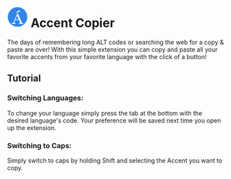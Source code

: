 # ![Logo](icon48.png "Logo") Accent Copier
The days of remembering long ALT codes or searching the web for a copy & paste are over! With this simple extension you can copy and paste all your favorite accents from your favorite language with the click of a button!
## Tutorial
### Switching Languages:
To change your language simply press the tab at the bottom with the desired language's code. Your preference will be saved next time you open up the extension.
### Switching to Caps:
Simply switch to caps by holding Shift and selecting the Accent you want to copy.
